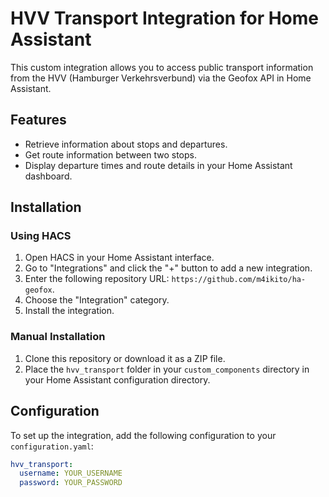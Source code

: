 # HVV Transport Integration for Home Assistant

This custom integration allows you to access public transport information from the HVV (Hamburger Verkehrsverbund) via the Geofox API in Home Assistant.

## Features

- Retrieve information about stops and departures.
- Get route information between two stops.
- Display departure times and route details in your Home Assistant dashboard.

## Installation

### Using HACS

1. Open HACS in your Home Assistant interface.
2. Go to "Integrations" and click the "+" button to add a new integration.
3. Enter the following repository URL: `https://github.com/m4ikito/ha-geofox`.
4. Choose the "Integration" category.
5. Install the integration.

### Manual Installation

1. Clone this repository or download it as a ZIP file.
2. Place the `hvv_transport` folder in your `custom_components` directory in your Home Assistant configuration directory.

## Configuration

To set up the integration, add the following configuration to your `configuration.yaml`:

```yaml
hvv_transport:
  username: YOUR_USERNAME
  password: YOUR_PASSWORD
